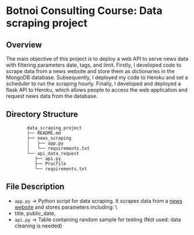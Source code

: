 # Botnoi Consulting Course: Data scraping project

## **Overview**
The main objective of this project is to deploy a web API to serve news data with filtering parameters date, tags, and limit. Firstly, I developed code to scrape data from a news website and store them as dictionaries in the MongoDB database. Subsequently, I deployed my code to Heroku and set a scheduler to run the scraping hourly. Finally, I developed and deployed a flask API to Heroku, which allows people to access the web application and request news data from the database.

## **Directory Structure**

```
        data_scraping_project
        ├── README.md
        ├── news_scraping
        │   ├── app.py
        │   └── requirements.txt
        └── api_data_request
           ├── api.py
           ├── Procfile
           └── requirements.txt

```

## File Description
-   `app.py` -> Python script for data scraping. It scrapes data from a [news website](https://www.thairath.co.th/news/royal) and stores parameters including: \
  - title, public_date, 
-   `api.py` -> Table containing random sample for testing (Not used: data cleaning is needed)

